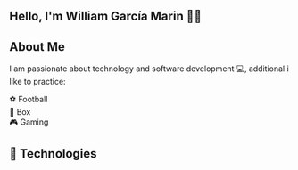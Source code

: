 ## Hello, I'm William García Marin 👋🏻

## About Me

I am passionate about technology and software development 💻, 
additional i like to practice:

⚽️ Football  
🥊 Box  
🎮 Gaming  

## 🚀 Technologies


